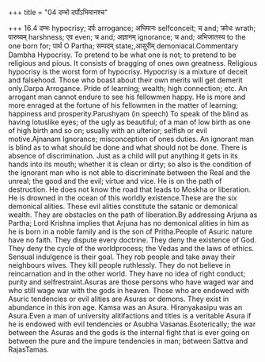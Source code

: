 +++
title = "04 दम्भो दर्पोऽभिमानश्च"

+++
16.4 दम्भः hypocrisy; दर्पः arrogance; अभिमानः selfconceit; च and;
क्रोधः wrath; पारुष्यम् harshness; एव even; च and; अज्ञानम् ignorance; च
and; अभिजातस्य to the one born for; पार्थ O Partha; सम्पदम्
state;,आसुरीम् demoniacal.Commentary Dambha Hypocrisy. To pretend to be
what one is not; to pretend to be religious and pious. It consists of
bragging of ones own greatness. Religious hypocrisy is the worst form of
hypocrisy. Hypocrisy is a mixture of deceit and falsehood. Those who
boast about their own merits will get demerit only.Darpa Arrogance.
Pride of learning; wealth; high connection; etc. An arrogant man cannot
endure to see his fellowmen happy. He is more and more enraged at the
fortune of his fellowmen in the matter of learning; happiness and
prosperity.Parushyam (in speech) To speak of the blind as having
lotuslike eyes; of the ugly as beautiful; of a man of low birth as one
of high birth and so on; usually with an ulterior; selfish or evil
motive.Ajnanam Ignorance; misconception of ones duties. An ignorant man
is blind as to what should be done and what should not be done. There is
absence of discrimination. Just as a child will put anything it gets in
its hands into its mouth; whether it is clean or dirty; so also is the
condition of the ignorant man who is not able to discriminate between
the Real and the unreal; the good and the evil; virtue and vice. He is
on the path of destruction. He does not know the road that leads to
Moskha or liberation. He is drowned in the ocean of this worldly
existence.These are the six demonical alities. These evil alities
constitute the satanic or demonical wealth. They are obstacles on the
path of liberation.By addressing Arjuna as Partha; Lord Krishna implies
that Arjuna has no demonical alities in him as he is born in a noble
family and is the son of Pritha.People of Asuric nature have no faith.
They dispute every doctrine. They deny the existence of God. They deny
the cycle of the worldprocess; the Vedas and the laws of ethics. Sensual
indulgence is their goal. They rob people and take away their neighbours
wives. They kill people ruthlessly. They do not believe in reincarnation
and in the other world. They have no idea of right conduct; purity and
selfrestraint.Asuras are those persons who have waged war and who still
wage war with the gods in heaven. Those who are endowed with Asuric
tendencies or evil alities are Asuras or demons. They exist in abundance
in this iron age. Kamsa was an Asura. Hiranyakasipu was an Asura.Even a
man of university alitifactions and titles is a veritable Asura if he is
endowed with evil tendencies or Asubha Vasanas.Esoterically; the war
between the Asuras and the gods is the internal fight that is ever going
on between the pure and the impure tendencies in man; between Sattva and
RajasTamas.

